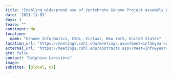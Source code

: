 ```yaml
---
title: "Enabling widespread use of Vertebrate Genome Project assembly pipeline by integration into Galaxy"
date: '2021-11-03'
days: 3
tease: ""
continent: NA
location:
  name: "Genome Informatics, CSHL, Virtual, New York, United States"
location_url: "https://meetings.cshl.edu/meetings.aspx?meet=info&year=21"
external_url: "https://meetings.cshl.edu/abstracts.aspx?meet=info&year=21"
gtn: false
contact: "Delphine Larivière"
image: 
subsites: [global, us]
---
```

